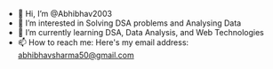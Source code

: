 - 👋 Hi, I’m @Abhibhav2003
- 👀 I’m interested in Solving DSA problems and Analysing Data
- 🌱 I’m currently learning DSA, Data Analysis, and Web Technologies 
- 📫 How to reach me: Here's my email address: abhibhavsharma50@gmail.com

<!---
Abhibhav2003/Abhibhav2003 is a ✨ special ✨ repository because its `README.md` (this file) appears on your GitHub profile.
You can click the Preview link to take a look at your changes.
--->
